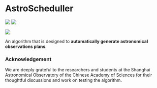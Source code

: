 # AstroScheduller  

[![](https://img.shields.io/badge/license-MIT-green)](https://github.com/xiawenke/AstroScheduller/blob/main/LICENSE)
[![](https://img.shields.io/badge/release-v2.1.3-informational)](https://github.com/xiawenke/AstroScheduller/releases)

[![](https://img.shields.io/badge/python-%3E%3D%203.8-orange)](https://github.com/xiawenke/AstroScheduller/releases)

An algorithm that is designed to **automatically generate astronomical observations plans**. 

### Acknowledgement

We are deeply grateful to the researchers and students at the Shanghai Astronomical Observatory of the Chinese Academy of Sciences for their thoughtful discussions and work on testing the algorithm.

